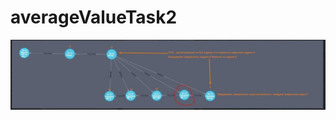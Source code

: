 # averageValueTask2

![Image alt](https://github.com/AleksandrDanilevskii/averageValueTask2/raw/master/img.jpg)
